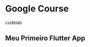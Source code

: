 # Google Course

codelab
[](https://docs.flutter.dev/get-started/codelab)

## Meu Primeiro Flutter App



